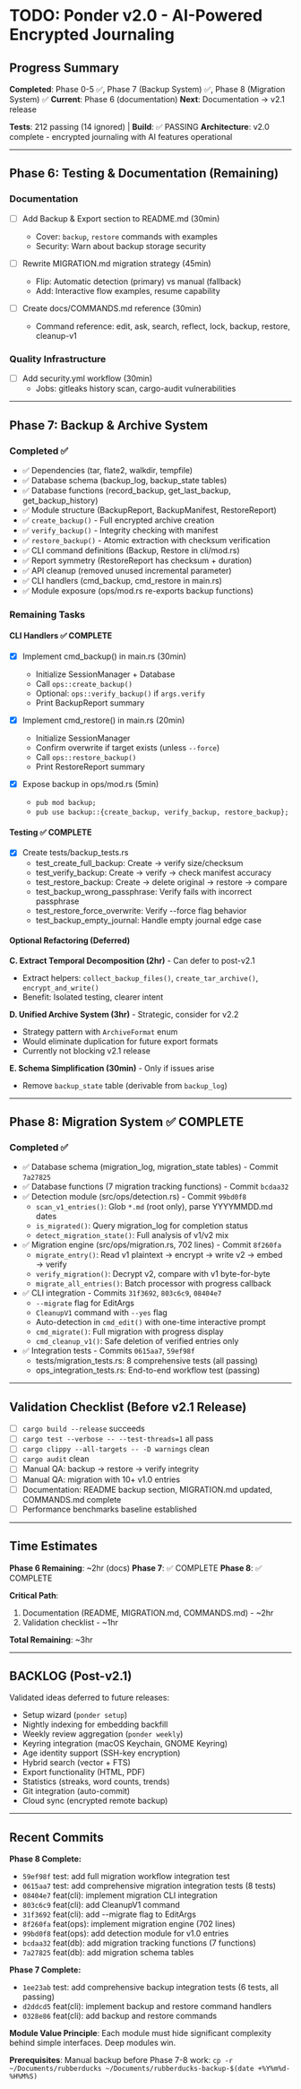 # TODO: Ponder v2.0 - AI-Powered Encrypted Journaling

## Progress Summary

**Completed**: Phase 0-5 ✅, Phase 7 (Backup System) ✅, Phase 8 (Migration System) ✅
**Current**: Phase 6 (documentation)
**Next**: Documentation → v2.1 release

**Tests**: 212 passing (14 ignored) | **Build**: ✅ PASSING
**Architecture**: v2.0 complete - encrypted journaling with AI features operational

---

## Phase 6: Testing & Documentation (Remaining)

### Documentation
- [ ] Add Backup & Export section to README.md (30min)
  - Cover: `backup`, `restore` commands with examples
  - Security: Warn about backup storage security

- [ ] Rewrite MIGRATION.md migration strategy (45min)
  - Flip: Automatic detection (primary) vs manual (fallback)
  - Add: Interactive flow examples, resume capability

- [ ] Create docs/COMMANDS.md reference (30min)
  - Command reference: edit, ask, search, reflect, lock, backup, restore, cleanup-v1

### Quality Infrastructure
- [ ] Add security.yml workflow (30min)
  - Jobs: gitleaks history scan, cargo-audit vulnerabilities

---

## Phase 7: Backup & Archive System

### Completed ✅
- ✅ Dependencies (tar, flate2, walkdir, tempfile)
- ✅ Database schema (backup_log, backup_state tables)
- ✅ Database functions (record_backup, get_last_backup, get_backup_history)
- ✅ Module structure (BackupReport, BackupManifest, RestoreReport)
- ✅ `create_backup()` - Full encrypted archive creation
- ✅ `verify_backup()` - Integrity checking with manifest
- ✅ `restore_backup()` - Atomic extraction with checksum verification
- ✅ CLI command definitions (Backup, Restore in cli/mod.rs)
- ✅ Report symmetry (RestoreReport has checksum + duration)
- ✅ API cleanup (removed unused incremental parameter)
- ✅ CLI handlers (cmd_backup, cmd_restore in main.rs)
- ✅ Module exposure (ops/mod.rs re-exports backup functions)

### Remaining Tasks

#### CLI Handlers ✅ COMPLETE

- [x] Implement cmd_backup() in main.rs (30min)
  - Initialize SessionManager + Database
  - Call `ops::create_backup()`
  - Optional: `ops::verify_backup()` if `args.verify`
  - Print BackupReport summary

- [x] Implement cmd_restore() in main.rs (20min)
  - Initialize SessionManager
  - Confirm overwrite if target exists (unless `--force`)
  - Call `ops::restore_backup()`
  - Print RestoreReport summary

- [x] Expose backup in ops/mod.rs (5min)
  - `pub mod backup;`
  - `pub use backup::{create_backup, verify_backup, restore_backup};`

#### Testing ✅ COMPLETE

- [x] Create tests/backup_tests.rs
  - test_create_full_backup: Create → verify size/checksum
  - test_verify_backup: Create → verify → check manifest accuracy
  - test_restore_backup: Create → delete original → restore → compare
  - test_backup_wrong_passphrase: Verify fails with incorrect passphrase
  - test_restore_force_overwrite: Verify --force flag behavior
  - test_backup_empty_journal: Handle empty journal edge case

#### Optional Refactoring (Deferred)

**C. Extract Temporal Decomposition (2hr)** - Can defer to post-v2.1
- Extract helpers: `collect_backup_files()`, `create_tar_archive()`, `encrypt_and_write()`
- Benefit: Isolated testing, clearer intent

**D. Unified Archive System (3hr)** - Strategic, consider for v2.2
- Strategy pattern with `ArchiveFormat` enum
- Would eliminate duplication for future export formats
- Currently not blocking v2.1 release

**E. Schema Simplification (30min)** - Only if issues arise
- Remove `backup_state` table (derivable from `backup_log`)

---

## Phase 8: Migration System ✅ COMPLETE

### Completed ✅
- ✅ Database schema (migration_log, migration_state tables) - Commit `7a27825`
- ✅ Database functions (7 migration tracking functions) - Commit `bcdaa32`
- ✅ Detection module (src/ops/detection.rs) - Commit `99bd0f8`
  - `scan_v1_entries()`: Glob `*.md` (root only), parse YYYYMMDD.md dates
  - `is_migrated()`: Query migration_log for completion status
  - `detect_migration_state()`: Full analysis of v1/v2 mix
- ✅ Migration engine (src/ops/migration.rs, 702 lines) - Commit `8f260fa`
  - `migrate_entry()`: Read v1 plaintext → encrypt → write v2 → embed → verify
  - `verify_migration()`: Decrypt v2, compare with v1 byte-for-byte
  - `migrate_all_entries()`: Batch processor with progress callback
- ✅ CLI integration - Commits `31f3692`, `803c6c9`, `08404e7`
  - `--migrate` flag for EditArgs
  - `CleanupV1` command with `--yes` flag
  - Auto-detection in `cmd_edit()` with one-time interactive prompt
  - `cmd_migrate()`: Full migration with progress display
  - `cmd_cleanup_v1()`: Safe deletion of verified entries only
- ✅ Integration tests - Commits `0615aa7`, `59ef98f`
  - tests/migration_tests.rs: 8 comprehensive tests (all passing)
  - ops_integration_tests.rs: End-to-end workflow test (passing)

---

## Validation Checklist (Before v2.1 Release)

- [ ] `cargo build --release` succeeds
- [ ] `cargo test --verbose -- --test-threads=1` all pass
- [ ] `cargo clippy --all-targets -- -D warnings` clean
- [ ] `cargo audit` clean
- [ ] Manual QA: backup → restore → verify integrity
- [ ] Manual QA: migration with 10+ v1.0 entries
- [ ] Documentation: README backup section, MIGRATION.md updated, COMMANDS.md complete
- [ ] Performance benchmarks baseline established

---

## Time Estimates

**Phase 6 Remaining**: ~2hr (docs)
**Phase 7**: ✅ COMPLETE
**Phase 8**: ✅ COMPLETE

**Critical Path**:
1. Documentation (README, MIGRATION.md, COMMANDS.md) - ~2hr
2. Validation checklist - ~1hr

**Total Remaining**: ~3hr

---

## BACKLOG (Post-v2.1)

Validated ideas deferred to future releases:
- Setup wizard (`ponder setup`)
- Nightly indexing for embedding backfill
- Weekly review aggregation (`ponder weekly`)
- Keyring integration (macOS Keychain, GNOME Keyring)
- Age identity support (SSH-key encryption)
- Hybrid search (vector + FTS)
- Export functionality (HTML, PDF)
- Statistics (streaks, word counts, trends)
- Git integration (auto-commit)
- Cloud sync (encrypted remote backup)

---

## Recent Commits

**Phase 8 Complete:**
- `59ef98f` test: add full migration workflow integration test
- `0615aa7` test: add comprehensive migration integration tests (8 tests)
- `08404e7` feat(cli): implement migration CLI integration
- `803c6c9` feat(cli): add CleanupV1 command
- `31f3692` feat(cli): add --migrate flag to EditArgs
- `8f260fa` feat(ops): implement migration engine (702 lines)
- `99bd0f8` feat(ops): add detection module for v1.0 entries
- `bcdaa32` feat(db): add migration tracking functions (7 functions)
- `7a27825` feat(db): add migration schema tables

**Phase 7 Complete:**
- `1ee23ab` test: add comprehensive backup integration tests (6 tests, all passing)
- `d2ddcd5` feat(cli): implement backup and restore command handlers
- `0328e86` feat(cli): add backup and restore commands

**Module Value Principle**: Each module must hide significant complexity behind simple interfaces. Deep modules win.

**Prerequisites**: Manual backup before Phase 7-8 work: `cp -r ~/Documents/rubberducks ~/Documents/rubberducks-backup-$(date +%Y%m%d-%H%M%S)`
